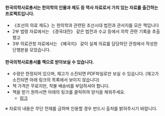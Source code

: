 #### 한국의학사료총서는 한의학의 인물과 제도 등 역사 자료로서 가치 있는 자료를 출간하는 프로젝트입니다.

- 《조선의 의료 제도》는 한의학과 관련된 조선시대 법전과 관서지를 모은 책입니다
- 2부 법령 자료에서는 《경국대전》 같은 법전과 수교 등에서 의학 관련 기록을 추출했고
- 3부 의료관청 자료에서는 《혜국지》 같이 실제 의료를 담당하던 관청에서 작성한 단행본을 모았습니다.

#### 한국의학사료총서를 책으로 받아보실 수 있습니다.
- 수량은 한정되어 있으며, 재고가 소진되면 PDF파일로만 보실 수 있습니다. (재고가 소진되면 아래 링크의 목록에서 보이지 않습니다)
- 책 가격은 무료지만, 착불 배송비를 부담하셔야 합니다.
- 책을 받기 원하시면 아래의 링크를 클릭하여 양식을 채워주세요.
	- [링크](https://goo.gl/forms/8hxyehkPo0SEnG143)

※ 자료의 내용은 무단 전재를 금하며 인용할 경우 반드시 출처를 밝혀주시기 바랍니다.
